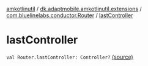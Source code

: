 [amkotlinutil](../../index.md) / [dk.adaptmobile.amkotlinutil.extensions](../index.md) / [com.bluelinelabs.conductor.Router](index.md) / [lastController](./last-controller.md)

# lastController

`val Router.lastController: Controller?` [(source)](https://github.com/adaptmobile-organization/amkotlinutil/tree/master/amkotlinutil/src/main/java/dk/adaptmobile/amkotlinutil/extensions/ConductorExtensions.kt#L129)